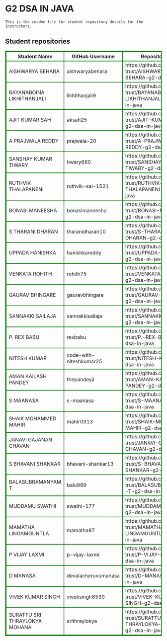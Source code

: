 # G2 DSA IN JAVA
    This is the readme file for student repository details for the instructors.
## Student repositories 
<table style="border : 2px solid green; width:100%;">
<tr >
<th style="border : 2px solid green;">Student Name</th>
<th style="border : 2px solid green;">GitHub Username</th>
<th style="border : 2px solid green;">Repository link</th>
</tr>
<tr style="border : 2px solid green;">
<td style="border : 2px solid green;">AISHWARYA BEHARA</td> 

<td style="border : 2px solid green;">aishwaryabehara</td> 

<td style="border : 2px solid green;">https://github.com/sure-trust/AISHWARYA-BEHARA-g2-dsa-in-java</td> 
</tr>

<tr style="border : 2px solid green;">
<td style="border : 2px solid green;">BAYANABOINA LIKHITHANJALI</td> 

<td style="border : 2px solid green;">likhithanjali9</td> 

<td style="border : 2px solid green;">https://github.com/sure-trust/BAYANABOINA-LIKHITHANJALI-g2-dsa-in-java</td> 
</tr>

<tr style="border : 2px solid green;">
<td style="border : 2px solid green;">AJIT KUMAR SAH</td> 

<td style="border : 2px solid green;">aksah25</td> 

<td style="border : 2px solid green;">https://github.com/sure-trust/AJIT-KUMAR-SAH-g2-dsa-in-java</td> 
</tr>

<tr style="border : 2px solid green;">
<td style="border : 2px solid green;">A PRAJWALA REDDY</td> 

<td style="border : 2px solid green;">prajwala-20</td> 

<td style="border : 2px solid green;">https://github.com/sure-trust/A-PRAJWALA-REDDY-g2-dsa-in-java</td> 
</tr>

<tr style="border : 2px solid green;">
<td style="border : 2px solid green;">SANSHAY KUMAR TIWARY</td> 

<td style="border : 2px solid green;">tiwary660</td> 

<td style="border : 2px solid green;">https://github.com/sure-trust/SANSHAY-KUMAR-TIWARY-g2-dsa-in-java</td> 
</tr>

<tr style="border : 2px solid green;">
<td style="border : 2px solid green;">RUTHVIK THALAPANENI</td> 

<td style="border : 2px solid green;">ruthvik-sai-1521</td> 

<td style="border : 2px solid green;">https://github.com/sure-trust/RUTHVIK-THALAPANENI-g2-dsa-in-java</td> 
</tr>

<tr style="border : 2px solid green;">
<td style="border : 2px solid green;">BONASI MANEESHA</td> 

<td style="border : 2px solid green;">bonasimaneesha</td> 

<td style="border : 2px solid green;">https://github.com/sure-trust/BONASI-MANEESHA-g2-dsa-in-java</td> 
</tr>

<tr style="border : 2px solid green;">
<td style="border : 2px solid green;">S THARANI DHARAN</td> 

<td style="border : 2px solid green;">tharanidharan10</td> 

<td style="border : 2px solid green;">https://github.com/sure-trust/S-THARANI-DHARAN-g2-dsa-in-java</td> 
</tr>

<tr style="border : 2px solid green;">
<td style="border : 2px solid green;">UPPADA HANISHKA</td> 

<td style="border : 2px solid green;">hanishkareddy</td> 

<td style="border : 2px solid green;">https://github.com/sure-trust/UPPADA-HANISHKA-g2-dsa-in-java</td> 
</tr>

<tr style="border : 2px solid green;">
<td style="border : 2px solid green;">VENKATA ROHITH</td> 

<td style="border : 2px solid green;">rohith75</td> 

<td style="border : 2px solid green;">https://github.com/sure-trust/VENKATA-ROHITH-g2-dsa-in-java</td> 
</tr>

<tr style="border : 2px solid green;">
<td style="border : 2px solid green;">GAURAV BHINGARE</td> 

<td style="border : 2px solid green;">gauravbhingare</td> 

<td style="border : 2px solid green;">https://github.com/sure-trust/GAURAV-BHINGARE-g2-dsa-in-java</td> 
</tr>

<tr style="border : 2px solid green;">
<td style="border : 2px solid green;">SANNAKKI SAILAJA</td> 

<td style="border : 2px solid green;">sannakkisailaja</td> 

<td style="border : 2px solid green;">https://github.com/sure-trust/SANNAKKI-SAILAJA-g2-dsa-in-java</td> 
</tr>

<tr style="border : 2px solid green;">
<td style="border : 2px solid green;">P. REX BABU</td> 

<td style="border : 2px solid green;">rexbabu</td> 

<td style="border : 2px solid green;">https://github.com/sure-trust/P.-REX-BABU-g2-dsa-in-java</td> 
</tr>

<tr style="border : 2px solid green;">
<td style="border : 2px solid green;">NITESH KUMAR</td> 

<td style="border : 2px solid green;">code-with-niteshkumar25</td> 

<td style="border : 2px solid green;">https://github.com/sure-trust/NITESH-KUMAR-g2-dsa-in-java</td> 
</tr>

<tr style="border : 2px solid green;">
<td style="border : 2px solid green;">AMAN KAILASH PANDEY</td> 

<td style="border : 2px solid green;">thepandeyji</td> 

<td style="border : 2px solid green;">https://github.com/sure-trust/AMAN-KAILASH-PANDEY-g2-dsa-in-java</td> 
</tr>

<tr style="border : 2px solid green;">
<td style="border : 2px solid green;">S MAANASA</td> 

<td style="border : 2px solid green;">s-maanasa</td> 

<td style="border : 2px solid green;">https://github.com/sure-trust/S-MAANASA-g2-dsa-in-java</td> 
</tr>

<tr style="border : 2px solid green;">
<td style="border : 2px solid green;">SHAIK MOHAMMED MAHIR</td> 

<td style="border : 2px solid green;">mahir0313</td> 

<td style="border : 2px solid green;">https://github.com/sure-trust/SHAIK-MOHAMMED-MAHIR-g2-dsa-in-java</td> 
</tr>

<tr style="border : 2px solid green;">
<td style="border : 2px solid green;">JANAVI GAJANAN CHAVAN</td> 

<td style="border : 2px solid green;"></td> 

<td style="border : 2px solid green;">https://github.com/sure-trust/JANAVI-GAJANAN-CHAVAN-g2-dsa-in-java</td> 
</tr>

<tr style="border : 2px solid green;">
<td style="border : 2px solid green;">S BHAVANI SHANKAR</td> 

<td style="border : 2px solid green;">bhavani-shankar13</td> 

<td style="border : 2px solid green;">https://github.com/sure-trust/S-BHAVANI-SHANKAR-g2-dsa-in-java</td> 
</tr>

<tr style="border : 2px solid green;">
<td style="border : 2px solid green;">BALASUBRAMANYAM T</td> 

<td style="border : 2px solid green;">balu989</td> 

<td style="border : 2px solid green;">https://github.com/sure-trust/BALASUBRAMANYAM-T-g2-dsa-in-java</td> 
</tr>

<tr style="border : 2px solid green;">
<td style="border : 2px solid green;">MUDDAMU SWATHI</td> 

<td style="border : 2px solid green;">swathi-177</td> 

<td style="border : 2px solid green;">https://github.com/sure-trust/MUDDAMU-SWATHI-g2-dsa-in-java</td> 
</tr>

<tr style="border : 2px solid green;">
<td style="border : 2px solid green;">MAMATHA LINGAMGUNTLA</td> 

<td style="border : 2px solid green;">mamatha87</td> 

<td style="border : 2px solid green;">https://github.com/sure-trust/MAMATHA-LINGAMGUNTLA-g2-dsa-in-java</td> 
</tr>

<tr style="border : 2px solid green;">
<td style="border : 2px solid green;">P VIJAY LAXMI</td> 

<td style="border : 2px solid green;">p-vijay-laxmi</td> 

<td style="border : 2px solid green;">https://github.com/sure-trust/P-VIJAY-LAXMI-g2-dsa-in-java</td> 
</tr>

<tr style="border : 2px solid green;">
<td style="border : 2px solid green;">D MANASA</td> 

<td style="border : 2px solid green;">devalacheruvumanasa</td> 

<td style="border : 2px solid green;">https://github.com/sure-trust/D-MANASA-g2-dsa-in-java</td> 
</tr>

<tr style="border : 2px solid green;">
<td style="border : 2px solid green;">VIVEK KUMAR SINGH</td> 

<td style="border : 2px solid green;">viveksingh8539</td> 

<td style="border : 2px solid green;">https://github.com/sure-trust/VIVEK-KUMAR-SINGH-g2-dsa-in-java</td> 
</tr>

<tr style="border : 2px solid green;">
<td style="border : 2px solid green;">SURATTU SRI THRAYLOKYA MOHANA</td> 

<td style="border : 2px solid green;">srithraylokya</td> 

<td style="border : 2px solid green;">https://github.com/sure-trust/SURATTU-SRI-THRAYLOKYA-MOHANA-g2-dsa-in-java</td> 
</tr>
